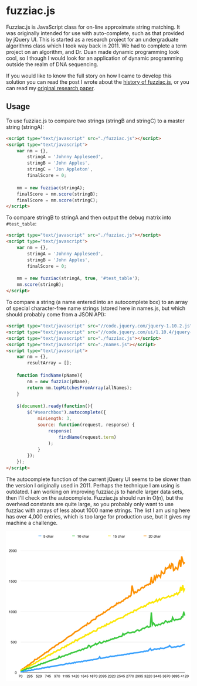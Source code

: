 # fuzziac.js
Fuzziac.js is JavaScript class for on-line approximate string matching. It was originally intended for use with auto-complete, such as that provided by jQuery UI. This is started as a research project for an undergraduate algorithms class which I took way back in 2011. We had to complete a term project on an algorithm, and Dr. Duan made dynamic programming look cool, so I though I would look for an application of dynamic programming outside the realm of DNA sequencing.

If you would like to know the full story on how I came to develop this solution you can read the post I wrote about the [history of fuzziac.js][fuzziacpost], or you can read my [original research paper][fuzziacresearch].

## Usage
To use fuzziac.js to compare two strings (stringB and stringC) to a master string (stringA):

```html
<script type="text/javascript" src="./fuzziac.js"></script>
<script type="text/javascript">
	var nm = {},
		stringA = 'Johnny Appleseed',
		stringB = 'John Apples',
		stringC = 'Jon Appleton',
		finalScore = 0;

	nm = new fuzziac(stringA);
	finalScore = nm.score(stringB);
	finalScore = nm.score(stringC);
</script>
```

To compare stringB to stringA and then output the debug matrix into `#test_table`:

```html
<script type="text/javascript" src="./fuzziac.js"></script>
<script type="text/javascript">
	var nm = {},
		stringA = 'Johnny Appleseed',
		stringB = 'John Apples',
		finalScore = 0;

	nm = new fuzziac(stringA, true, '#test_table');
	nm.score(stringB);
</script>
```

To compare a string (a name entered into an autocomplete box) to an array of special character-free name strings (stored here in names.js, but which should probably come from a JSON API):

```html
<script type="text/javascript" src="//code.jquery.com/jquery-1.10.2.js"></script>
<script type="text/javascript" src="//code.jquery.com/ui/1.10.4/jquery-ui.js"></script>
<script type="text/javascript" src="./fuzziac.js"></script>
<script type="text/javascript" src="./names.js"></script>
<script type="text/javascript">
	var nm = {},
		resultArray = [];
	
	function findName(pName){
		nm = new fuzziac(pName);
		return nm.topMatchesFromArray(allNames);
	}
	
	$(document).ready(function(){
		$("#searchbox").autocomplete({
			minLength: 3,
			source: function(request, response) {
				response(
					findName(request.term)
				);
			}
		});
	});
</script>
```

The autocomplete function of the current jQuery UI seems to be slower than the version I originally used in 2011. Perhaps the technique I am using is outdated. I am working on improving fuzziac.js to handle larger data sets, then I'll check on the autocomplete. Fuzziac.js should run in O(n), but the overhead constants are quite large, so you probably only want to use fuzziac with arrays of less about 1000 name strings. The list I am using here has over 4,000 entries, which is too large for production use, but it gives my machine a challenge.

![Performance Graph](./analysis/analysis.png)


[fuzziacpost]: http://christopherstoll.org/2014/01/24/fuzziac-javascript-string-matching.html
[fuzziacresearch]: analysis/2011-11_FinalProjectReport.pdf
